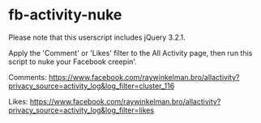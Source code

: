 # fb-activity-nuke
Please note that this userscript includes jQuery 3.2.1.

Apply the 'Comment' or 'Likes' filter to the All Activity page, then run this script to nuke your Facebook creepin'.

Comments:
https://www.facebook.com/raywinkelman.bro/allactivity?privacy_source=activity_log&log_filter=cluster_116

Likes:
https://www.facebook.com/raywinkelman.bro/allactivity?privacy_source=activity_log&log_filter=likes
